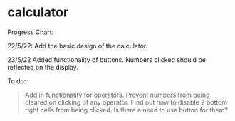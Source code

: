 # calculator

Progress Chart:

22/5/22:
Add the basic design of the calculator.

23/5/22
Added functionality of buttons. Numbers clicked should be reflected on the display.

To do:
> Add in functionality for operators. 
> Prevent numbers from being cleared on clicking of any operator.
> Find out how to disable 2 bottom right cells from being clicked. Is there a need to use button for them?